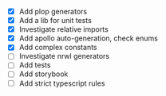 - [x] Add plop generators
- [x] Add a lib for unit tests
- [x] Investigate relative imports
- [x] Add apollo auto-generation, check enums
- [x] Add complex constants
- [ ] Investigate nrwl generators
- [ ] Add tests
- [ ] Add storybook
- [ ] Add strict typescript rules
